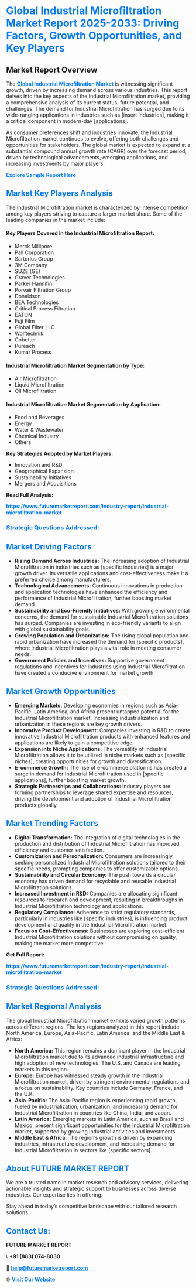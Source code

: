 <h1 style="color: #007BFF;">Global Industrial Microfiltration Market Report 2025-2033: Driving Factors, Growth Opportunities, and Key Players</h1>

<section id="overview">
<h2>Market Report Overview</h2>
<p>The <a href="https://www.futuremarketreport.com/industry-report/industrial-microfiltration-market" style="color: #007BFF; text-decoration: none;"><strong>Global Industrial Microfiltration Market</strong></a> is witnessing significant growth, driven by increasing demand across various industries. This report delves into the key aspects of the Industrial Microfiltration market, providing a comprehensive analysis of its current status, future potential, and challenges. The demand for Industrial Microfiltration has surged due to its wide-ranging applications in industries such as [insert industries], making it a critical component in modern-day [applications].</p>
<p>As consumer preferences shift and industries innovate, the Industrial Microfiltration market continues to evolve, offering both challenges and opportunities for stakeholders. The global market is expected to expand at a substantial compound annual growth rate (CAGR) over the forecast period, driven by technological advancements, emerging applications, and increasing investments by major players.</p>
</section>

<section id="overview">
<p><a href="https://www.futuremarketreport.com/request-sample/reportId=40753" style="color: #007BFF; text-decoration: none;"><strong>Explore Sample Report Here</strong></a></p>
</section>

<section id="key-players">
<h2 style="color: #007BFF;">Market Key Players Analysis</h2>
<p>The Industrial Microfiltration market is characterized by intense competition among key players striving to capture a larger market share. Some of the leading companies in the market include:</p>
<h4>Key Players Covered in the Industrial Microfiltration Report:</h4>
<ul><li>Merck Millipore</li><li>Pall Corporation</li><li>Sartorius Group</li><li>3M Company</li><li>SUZE (GE)</li><li>Graver Technologies</li><li>Parker Hannifin</li><li>Porvair Filtration Group</li><li>Donaldson</li><li>BEA Technologies</li><li>Critical Process Filtration</li><li>EATON</li><li>Fuji Film</li><li>Global Filter LLC</li><li>Wolftechnik</li><li>Cobetter</li><li>Pureach</li><li>Kumar Process</li></ul>
<h4>Industrial Microfiltration Market Segmentation by Type:</h4>
<ul><li>Air Microfiltration</li><li>Liquid Microfiltration</li><li>Oil Microfiltration</li></ul>

<h4>Industrial Microfiltration Market Segmentation by Application:</h4>
<ul><li>Food and Beverages</li><li>Energy</li><li>Water &amp; Wastewater</li><li>Chemical Industry</li><li>Others</li></ul>
<p><strong>Key Strategies Adopted by Market Players:</strong></p>
<ul>
<li>Innovation and R&D</li>
<li>Geographical Expansion</li>
<li>Sustainability Initiatives</li>
<li>Mergers and Acquisitions</li>
</ul>
</section>

<section>
<p><strong>Read Full Analysis: </strong></p><a href="https://www.futuremarketreport.com/industry-report/industrial-microfiltration-market" style="color: #007BFF; text-decoration: none;"><strong>https://www.futuremarketreport.com/industry-report/industrial-microfiltration-market</strong></a>
<h3 style="color: #007BFF;">Strategic Questions Addressed:</h3>
</section>

<section id="driving-factors">
<h2 style="color: #007BFF;">Market Driving Factors</h2>
<ul>
<li><strong>Rising Demand Across Industries:</strong> The increasing adoption of Industrial Microfiltration in industries such as [specific industries] is a major growth driver. Its versatile applications and cost-effectiveness make it a preferred choice among manufacturers.</li>
<li><strong>Technological Advancements:</strong> Continuous innovations in production and application technologies have enhanced the efficiency and performance of Industrial Microfiltration, further boosting market demand.</li>
<li><strong>Sustainability and Eco-Friendly Initiatives:</strong> With growing environmental concerns, the demand for sustainable Industrial Microfiltration solutions has surged. Companies are investing in eco-friendly variants to align with global sustainability goals.</li>
<li><strong>Growing Population and Urbanization:</strong> The rising global population and rapid urbanization have increased the demand for [specific products], where Industrial Microfiltration plays a vital role in meeting consumer needs.</li>
<li><strong>Government Policies and Incentives:</strong> Supportive government regulations and incentives for industries using Industrial Microfiltration have created a conducive environment for market growth.</li>
</ul>
</section>

<section id="growth-opportunities">
<h2 style="color: #007BFF;">Market Growth Opportunities</h2>
<ul>
<li><strong>Emerging Markets:</strong> Developing economies in regions such as Asia-Pacific, Latin America, and Africa present untapped potential for the Industrial Microfiltration market. Increasing industrialization and urbanization in these regions are key growth drivers.</li>
<li><strong>Innovative Product Development:</strong> Companies investing in R&D to create innovative Industrial Microfiltration products with enhanced features and applications are likely to gain a competitive edge.</li>
<li><strong>Expansion into Niche Applications:</strong> The versatility of Industrial Microfiltration allows it to be utilized in niche markets such as [specific niches], creating opportunities for growth and diversification.</li>
<li><strong>E-commerce Growth:</strong> The rise of e-commerce platforms has created a surge in demand for Industrial Microfiltration used in [specific applications], further boosting market growth.</li>
<li><strong>Strategic Partnerships and Collaborations:</strong> Industry players are forming partnerships to leverage shared expertise and resources, driving the development and adoption of Industrial Microfiltration products globally.</li>
</ul>
</section>

<section id="trending-factors">
<h2 style="color: #007BFF;">Market Trending Factors</h2>
<ul>
<li><strong>Digital Transformation:</strong> The integration of digital technologies in the production and distribution of Industrial Microfiltration has improved efficiency and customer satisfaction.</li>
<li><strong>Customization and Personalization:</strong> Consumers are increasingly seeking personalized Industrial Microfiltration solutions tailored to their specific needs, prompting companies to offer customizable options.</li>
<li><strong>Sustainability and Circular Economy:</strong> The push towards a circular economy has driven demand for recyclable and reusable Industrial Microfiltration solutions.</li>
<li><strong>Increased Investment in R&D:</strong> Companies are allocating significant resources to research and development, resulting in breakthroughs in Industrial Microfiltration technology and applications.</li>
<li><strong>Regulatory Compliance:</strong> Adherence to strict regulatory standards, particularly in industries like [specific industries], is influencing product development and quality in the Industrial Microfiltration market.</li>
<li><strong>Focus on Cost-Effectiveness:</strong> Businesses are exploring cost-efficient Industrial Microfiltration solutions without compromising on quality, making the market more competitive.</li>
</ul>
</section>

<section>
<p><strong>Get Full Report: </strong></p><a href="https://www.futuremarketreport.com/industry-report/industrial-microfiltration-market" style="color: #007BFF; text-decoration: none;"><strong>https://www.futuremarketreport.com/industry-report/industrial-microfiltration-market</strong></a>
<h3 style="color: #007BFF;">Strategic Questions Addressed:</h3>
</section>


<section id="regional-analysis">
<h2 style="color: #007BFF;">Market Regional Analysis</h2>
<p>The global Industrial Microfiltration market exhibits varied growth patterns across different regions. The key regions analyzed in this report include North America, Europe, Asia-Pacific, Latin America, and the Middle East & Africa:</p>
<ul>
<li><strong>North America:</strong> This region remains a dominant player in the Industrial Microfiltration market due to its advanced industrial infrastructure and high adoption of new technologies. The U.S. and Canada are leading markets in this region.</li>
<li><strong>Europe:</strong> Europe has witnessed steady growth in the Industrial Microfiltration market, driven by stringent environmental regulations and a focus on sustainability. Key countries include Germany, France, and the U.K.</li>
<li><strong>Asia-Pacific:</strong> The Asia-Pacific region is experiencing rapid growth, fueled by industrialization, urbanization, and increasing demand for Industrial Microfiltration in countries like China, India, and Japan.</li>
<li><strong>Latin America:</strong> Emerging markets in Latin America, such as Brazil and Mexico, present significant opportunities for the Industrial Microfiltration market, supported by growing industrial activities and investments.</li>
<li><strong>Middle East & Africa:</strong> The region’s growth is driven by expanding industries, infrastructure development, and increasing demand for Industrial Microfiltration in sectors like [specific sectors].</li>
</ul>
</section>

<footer>
<h2 style="color: #007BFF;">About FUTURE MARKET REPORT</h2>
<p>We are a trusted name in market research and advisory services, delivering actionable insights and strategic support to businesses across diverse industries. Our expertise lies in offering:</p>

<p>Stay ahead in today’s competitive landscape with our tailored research solutions.</p>

<h2 style="color: #007BFF;">Contact Us:</h2>
<p><strong>FUTURE MARKET REPORT</strong></p>
<p>📞 <strong>+91 (883) 074-8030</strong></p>
<p>📧 <strong><a href="mailto:help@futuremarketreport.com" style="color: #007BFF;">help@futuremarketreport.com</a></strong></p>
<p>🌐 <strong><a href="https://www.futuremarketreport.com/" style="color: #007BFF;">Visit Our Website</a></strong></p>
</footer>